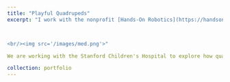 ```yaml
---
title: "Playful Quadrupeds"
excerpt: "I work with the nonprofit [Hands-On Robotics](https://handsonrobotics.org/) to develop open-source agile quadrupeds. My work explores how large language models (LLMs) and reinforcement learning from human feedback (RLHF) can be used to make quadrupeds like Pupper more friendly and expressive. I previously worked on deep reinforcement learning to enable Pupper to walk faster on more challenging terrains.



<br/><img src='/images/med.png'>"

We are working with the Stanford Children's Hospital to explore how quadrupeds can improve peri-operative and inpatient pediatric experience. Our work has been featured in the [Stanford Report](https://news.stanford.edu/report/2023/08/01/robo-dogs-unleash-fun-joy-stanford-hospital/), [ABC News]([https://news.stanford.edu/report/2023/08/01/robo-dogs-unleash-fun-joy-stanford-hospital/](https://www.youtube.com/watch?v=53UHRF8ns1I&ab_channel=StuartBowers)https://www.youtube.com/watch?v=53UHRF8ns1I&ab_channel=StuartBowers), and more.

collection: portfolio
---
```

